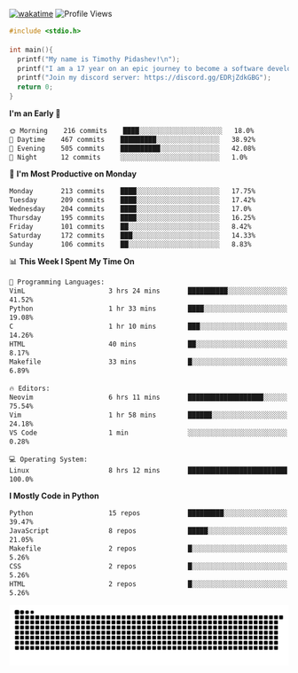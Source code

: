 [![wakatime](https://wakatime.com/badge/user/b920b284-3cde-4cd4-b72e-f7f22d050b16.svg)](https://wakatime.com/@b920b284-3cde-4cd4-b72e-f7f22d050b16)
![Profile Views](http://img.shields.io/badge/Profile%20Views-856-blue)

```c
#include <stdio.h>

int main(){
  printf("My name is Timothy Pidashev!\n"); 
  printf("I am a 17 year on an epic journey to become a software developer!\n");
  printf("Join my discord server: https://discord.gg/EDRjZdkGBG");
  return 0;
}
```

<!--START_SECTION:waka-->
**I'm an Early 🐤** 

```text
🌞 Morning    216 commits    ████░░░░░░░░░░░░░░░░░░░░░   18.0% 
🌆 Daytime    467 commits    █████████░░░░░░░░░░░░░░░░   38.92% 
🌃 Evening    505 commits    ██████████░░░░░░░░░░░░░░░   42.08% 
🌙 Night      12 commits     ░░░░░░░░░░░░░░░░░░░░░░░░░   1.0%

```
📅 **I'm Most Productive on Monday** 

```text
Monday       213 commits    ████░░░░░░░░░░░░░░░░░░░░░   17.75% 
Tuesday      209 commits    ████░░░░░░░░░░░░░░░░░░░░░   17.42% 
Wednesday    204 commits    ████░░░░░░░░░░░░░░░░░░░░░   17.0% 
Thursday     195 commits    ████░░░░░░░░░░░░░░░░░░░░░   16.25% 
Friday       101 commits    ██░░░░░░░░░░░░░░░░░░░░░░░   8.42% 
Saturday     172 commits    ███░░░░░░░░░░░░░░░░░░░░░░   14.33% 
Sunday       106 commits    ██░░░░░░░░░░░░░░░░░░░░░░░   8.83%

```


📊 **This Week I Spent My Time On** 

```text
💬 Programming Languages: 
VimL                     3 hrs 24 mins       ██████████░░░░░░░░░░░░░░░   41.52% 
Python                   1 hr 33 mins        ████░░░░░░░░░░░░░░░░░░░░░   19.08% 
C                        1 hr 10 mins        ███░░░░░░░░░░░░░░░░░░░░░░   14.26% 
HTML                     40 mins             ██░░░░░░░░░░░░░░░░░░░░░░░   8.17% 
Makefile                 33 mins             █░░░░░░░░░░░░░░░░░░░░░░░░   6.89%

🔥 Editors: 
Neovim                   6 hrs 11 mins       ███████████████████░░░░░░   75.54% 
Vim                      1 hr 58 mins        ██████░░░░░░░░░░░░░░░░░░░   24.18% 
VS Code                  1 min               ░░░░░░░░░░░░░░░░░░░░░░░░░   0.28%

💻 Operating System: 
Linux                    8 hrs 12 mins       █████████████████████████   100.0%

```

**I Mostly Code in Python** 

```text
Python                   15 repos            █████████░░░░░░░░░░░░░░░░   39.47% 
JavaScript               8 repos             █████░░░░░░░░░░░░░░░░░░░░   21.05% 
Makefile                 2 repos             █░░░░░░░░░░░░░░░░░░░░░░░░   5.26% 
CSS                      2 repos             █░░░░░░░░░░░░░░░░░░░░░░░░   5.26% 
HTML                     2 repos             █░░░░░░░░░░░░░░░░░░░░░░░░   5.26%

```



<!--END_SECTION:waka-->
![Snake animation](https://raw.githubusercontent.com/timmypidashev/timmypidashev/main/commits.svg)
